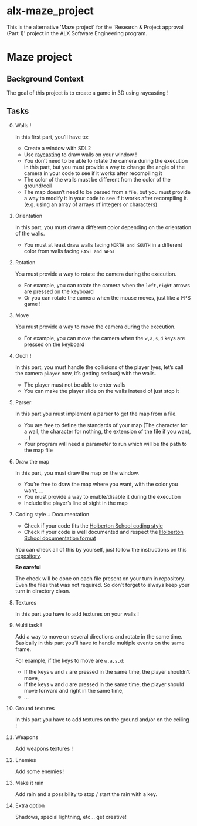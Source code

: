 # alx-maze_project
This is the alternative 'Maze project' for the 'Research &amp; Project approval (Part 1)' project in the ALX Software Engineering program.

# **Maze project**

## Background Context

The goal of this project is to create a game in 3D using raycasting !

## Tasks

0. Walls !

    In this first part, you’ll have to:
    * Create a window with SDL2
    * Use [raycasting](https://permadi.com/1996/05/ray-casting-tutorial-table-of-contents/) to draw walls on your window !
    * You don’t need to be able to rotate the camera during the execution in this part, but you must provide a way to change the angle of the camera in your code to see if it works after recompiling it
    * The color of the walls must be different from the color of the ground/ceil
    * The map doesn’t need to be parsed from a file, but you must provide a way to modify it in your code to see if it works after recompiling it. (e.g. using an array of arrays of integers or characters)

1. Orientation

    In this part, you must draw a different color depending on the orientation of the walls.
    * You must at least draw walls facing `NORTH and SOUTH` in a different color from walls facing `EAST and WEST`

2. Rotation

    You must provide a way to rotate the camera during the execution.
    * For example, you can rotate the camera when the `left,right` arrows are pressed on the keyboard
    * Or you can rotate the camera when the mouse moves, just like a FPS game !

3. Move

    You must provide a way to move the camera during the execution.
    * For example, you can move the camera when the `w,a,s,d` keys are pressed on the keyboard

4. Ouch !

    In this part, you must handle the collisions of the player (yes, let’s call the camera `player` now, it’s getting serious) with the walls.
    * The player must not be able to enter walls
    * You can make the player slide on the walls instead of just stop it

5. Parser

    In this part you must implement a parser to get the map from a file.
    * You are free to define the standards of your map (The character for a wall, the character for nothing, the extension of the file if you want, …)
    * Your program will need a parameter to run which will be the path to the map file

6. Draw the map

    In this part, you must draw the map on the window.
    * You’re free to draw the map where you want, with the color you want, …
    * You must provide a way to enable/disable it during the execution
    * Include the player’s line of sight in the map

7. Coding style + Documentation

    * Check if your code fits the [Holberton School coding style](https://github.com/holbertonschool/Betty/wiki)
    * Check if your code is well documented and respect the [Holberton School documentation format](https://github.com/holbertonschool/Betty/blob/master/kernel-doc.pl)

    You can check all of this by yourself, just follow the instructions on this [repository](https://github.com/holbertonschool/Betty).

    __Be careful__

    The check will be done on each file present on your turn in repository. Even the files that was not required. So don’t forget to always keep your turn in directory clean.

8. Textures

    In this part you have to add textures on your walls !

9. Multi task !

    Add a way to move on several directions and rotate in the same time. Basically in this part you’ll have to handle multiple events on the same frame.

    For example, if the keys to move are `w,a,s,d`:
    * If the keys `w` and `s` are pressed in the same time, the player shouldn’t move,
    * If the keys `w` and `d` are pressed in the same time, the player should move forward and right in the same time,
    * …

10. Ground textures

    In this part you have to add textures on the ground and/or on the ceiling !

11. Weapons

    Add weapons textures !

12. Enemies

    Add some enemies !

13. Make it rain

    Add rain and a possibility to stop / start the rain with a key.

14. Extra option

    Shadows, special lightning, etc… get creative!
